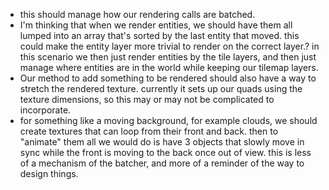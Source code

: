 * this should manage how our rendering calls are batched.
* I'm thinking that when we render entities, we should have them all lumped into an array that's sorted by the last entity that moved. this could make the entity layer more trivial to render on the correct layer.? in this scenario we then just render
entities by the tile layers, and then just manage where entities are in the world while keeping our tilemap layers.
* Our method to add something to be rendered should also have a way to stretch the rendered texture. currently it sets up our quads using the texture dimensions, so this may or may not be complicated to incorporate.
* for something like a moving background, for example clouds, we should create textures that can loop from their front and back. then to "animate" them all we would do is have 3 objects that slowly move in sync while the front is moving to the back once out of view. this is less of a mechanism of the batcher, and more of a reminder of the way to design things.
